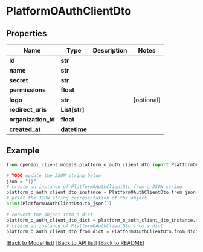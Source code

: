# PlatformOAuthClientDto


## Properties

Name | Type | Description | Notes
------------ | ------------- | ------------- | -------------
**id** | **str** |  | 
**name** | **str** |  | 
**secret** | **str** |  | 
**permissions** | **float** |  | 
**logo** | **str** |  | [optional] 
**redirect_uris** | **List[str]** |  | 
**organization_id** | **float** |  | 
**created_at** | **datetime** |  | 

## Example

```python
from openapi_client.models.platform_o_auth_client_dto import PlatformOAuthClientDto

# TODO update the JSON string below
json = "{}"
# create an instance of PlatformOAuthClientDto from a JSON string
platform_o_auth_client_dto_instance = PlatformOAuthClientDto.from_json(json)
# print the JSON string representation of the object
print(PlatformOAuthClientDto.to_json())

# convert the object into a dict
platform_o_auth_client_dto_dict = platform_o_auth_client_dto_instance.to_dict()
# create an instance of PlatformOAuthClientDto from a dict
platform_o_auth_client_dto_from_dict = PlatformOAuthClientDto.from_dict(platform_o_auth_client_dto_dict)
```
[[Back to Model list]](../README.md#documentation-for-models) [[Back to API list]](../README.md#documentation-for-api-endpoints) [[Back to README]](../README.md)



